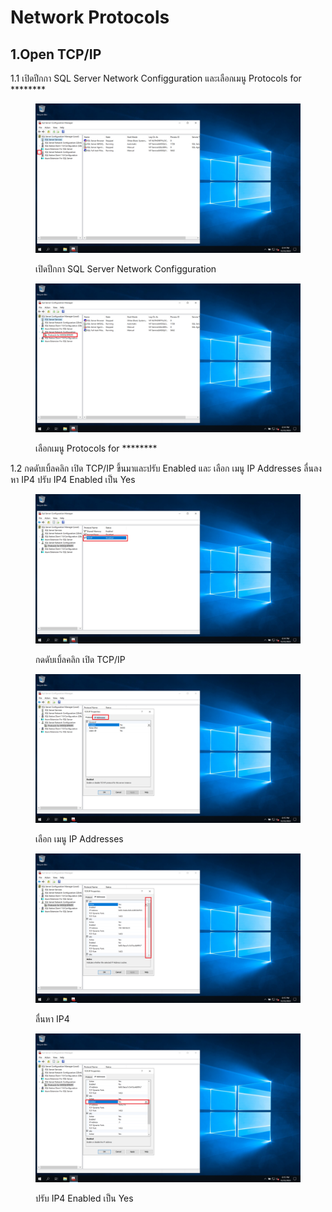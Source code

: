 # Network Protocols

## 1.Open TCP/IP

1.1 เปิดปีกกา SQL Server Network Configguration และเลือกเมนู Protocols for \*\*\*\*\*\*\*\*

<div>

<figure><img src="../../../../../.gitbook/assets/Screenshot (68).png" alt=""><figcaption><p>เปิดปีกกา SQL Server Network Configguration</p></figcaption></figure>

 

<figure><img src="../../../../../.gitbook/assets/Screenshot (69).png" alt=""><figcaption><p>เลือกเมนู Protocols for ********</p></figcaption></figure>

</div>

1.2 กดดับเบิ้ลคลิก เปิด TCP/IP ขึ้นมาและปรับ Enabled และ เลือก เมนู IP Addresses ลื่นลงหา IP4 ปรับ IP4 Enabled เป็น Yes

<div>

<figure><img src="../../../../../.gitbook/assets/Screenshot (71).png" alt=""><figcaption><p>กดดับเบิ้ลคลิก เปิด TCP/IP</p></figcaption></figure>

 

<figure><img src="../../../../../.gitbook/assets/Screenshot (79).png" alt=""><figcaption><p>เลือก เมนู IP Addresses</p></figcaption></figure>

 

<figure><img src="../../../../../.gitbook/assets/Screenshot (80).png" alt=""><figcaption><p>ลื่นหา IP4</p></figcaption></figure>

 

<figure><img src="../../../../../.gitbook/assets/Screenshot (88).png" alt=""><figcaption><p>ปรับ IP4 Enabled เป็น Yes</p></figcaption></figure>

</div>

